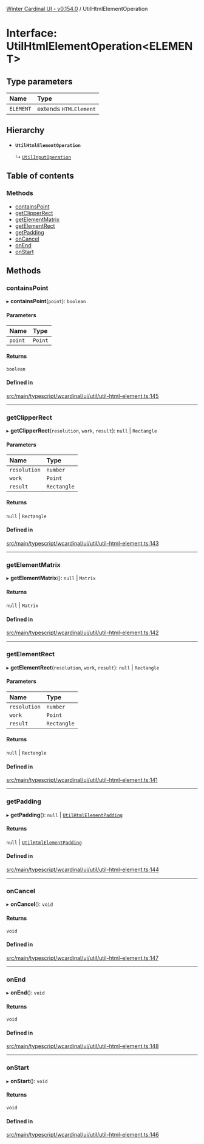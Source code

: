 [Winter Cardinal UI - v0.154.0](../index.md) / UtilHtmlElementOperation

# Interface: UtilHtmlElementOperation<ELEMENT\>

## Type parameters

| Name | Type |
| :------ | :------ |
| `ELEMENT` | extends `HTMLElement` |

## Hierarchy

- **`UtilHtmlElementOperation`**

  ↳ [`UtilInputOperation`](UtilInputOperation.md)

## Table of contents

### Methods

- [containsPoint](UtilHtmlElementOperation.md#containspoint)
- [getClipperRect](UtilHtmlElementOperation.md#getclipperrect)
- [getElementMatrix](UtilHtmlElementOperation.md#getelementmatrix)
- [getElementRect](UtilHtmlElementOperation.md#getelementrect)
- [getPadding](UtilHtmlElementOperation.md#getpadding)
- [onCancel](UtilHtmlElementOperation.md#oncancel)
- [onEnd](UtilHtmlElementOperation.md#onend)
- [onStart](UtilHtmlElementOperation.md#onstart)

## Methods

### containsPoint

▸ **containsPoint**(`point`): `boolean`

#### Parameters

| Name | Type |
| :------ | :------ |
| `point` | `Point` |

#### Returns

`boolean`

#### Defined in

[src/main/typescript/wcardinal/ui/util/util-html-element.ts:145](https://github.com/winter-cardinal/winter-cardinal-ui/blob/v0.154.0/src/main/typescript/wcardinal/ui/util/util-html-element.ts#L145)

___

### getClipperRect

▸ **getClipperRect**(`resolution`, `work`, `result`): ``null`` \| `Rectangle`

#### Parameters

| Name | Type |
| :------ | :------ |
| `resolution` | `number` |
| `work` | `Point` |
| `result` | `Rectangle` |

#### Returns

``null`` \| `Rectangle`

#### Defined in

[src/main/typescript/wcardinal/ui/util/util-html-element.ts:143](https://github.com/winter-cardinal/winter-cardinal-ui/blob/v0.154.0/src/main/typescript/wcardinal/ui/util/util-html-element.ts#L143)

___

### getElementMatrix

▸ **getElementMatrix**(): ``null`` \| `Matrix`

#### Returns

``null`` \| `Matrix`

#### Defined in

[src/main/typescript/wcardinal/ui/util/util-html-element.ts:142](https://github.com/winter-cardinal/winter-cardinal-ui/blob/v0.154.0/src/main/typescript/wcardinal/ui/util/util-html-element.ts#L142)

___

### getElementRect

▸ **getElementRect**(`resolution`, `work`, `result`): ``null`` \| `Rectangle`

#### Parameters

| Name | Type |
| :------ | :------ |
| `resolution` | `number` |
| `work` | `Point` |
| `result` | `Rectangle` |

#### Returns

``null`` \| `Rectangle`

#### Defined in

[src/main/typescript/wcardinal/ui/util/util-html-element.ts:141](https://github.com/winter-cardinal/winter-cardinal-ui/blob/v0.154.0/src/main/typescript/wcardinal/ui/util/util-html-element.ts#L141)

___

### getPadding

▸ **getPadding**(): ``null`` \| [`UtilHtmlElementPadding`](../index.md#utilhtmlelementpadding)

#### Returns

``null`` \| [`UtilHtmlElementPadding`](../index.md#utilhtmlelementpadding)

#### Defined in

[src/main/typescript/wcardinal/ui/util/util-html-element.ts:144](https://github.com/winter-cardinal/winter-cardinal-ui/blob/v0.154.0/src/main/typescript/wcardinal/ui/util/util-html-element.ts#L144)

___

### onCancel

▸ **onCancel**(): `void`

#### Returns

`void`

#### Defined in

[src/main/typescript/wcardinal/ui/util/util-html-element.ts:147](https://github.com/winter-cardinal/winter-cardinal-ui/blob/v0.154.0/src/main/typescript/wcardinal/ui/util/util-html-element.ts#L147)

___

### onEnd

▸ **onEnd**(): `void`

#### Returns

`void`

#### Defined in

[src/main/typescript/wcardinal/ui/util/util-html-element.ts:148](https://github.com/winter-cardinal/winter-cardinal-ui/blob/v0.154.0/src/main/typescript/wcardinal/ui/util/util-html-element.ts#L148)

___

### onStart

▸ **onStart**(): `void`

#### Returns

`void`

#### Defined in

[src/main/typescript/wcardinal/ui/util/util-html-element.ts:146](https://github.com/winter-cardinal/winter-cardinal-ui/blob/v0.154.0/src/main/typescript/wcardinal/ui/util/util-html-element.ts#L146)
